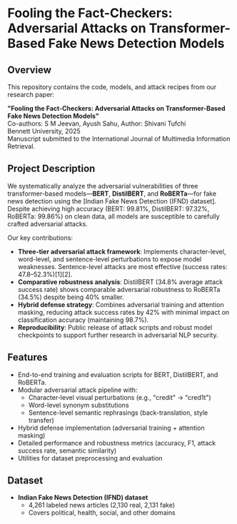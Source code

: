 # Fooling the Fact-Checkers: Adversarial Attacks on Transformer-Based Fake News Detection Models

## Overview
This repository contains the code, models, and attack recipes from our research paper:

**"Fooling the Fact-Checkers: Adversarial Attacks on Transformer-Based Fake News Detection Models"**  
Co-authors: S M Jeevan, Ayush Sahu,
Author: Shivani Tufchi  
Bennett University, 2025  
Manuscript submitted to the International Journal of Multimedia Information Retrieval.

## Project Description
We systematically analyze the adversarial vulnerabilities of three transformer-based models—**BERT**, **DistilBERT**, and **RoBERTa**—for fake news detection using the [Indian Fake News Detection (IFND) dataset]. Despite achieving high accuracy (BERT: 99.81%, DistilBERT: 97.32%, RoBERTa: 99.86%) on clean data, all models are susceptible to carefully crafted adversarial attacks.

Our key contributions:

- **Three-tier adversarial attack framework**: Implements character-level, word-level, and sentence-level perturbations to expose model weaknesses. Sentence-level attacks are most effective (success rates: 47.8–52.3%)[1][2].
- **Comparative robustness analysis**: DistilBERT (34.8% average attack success rate) shows comparable adversarial robustness to RoBERTa (34.5%) despite being 40% smaller.
- **Hybrid defense strategy**: Combines adversarial training and attention masking, reducing attack success rates by 42% with minimal impact on classification accuracy (maintaining 98.7%).
- **Reproducibility**: Public release of attack scripts and robust model checkpoints to support further research in adversarial NLP security.

## Features
- End-to-end training and evaluation scripts for BERT, DistilBERT, and RoBERTa.
- Modular adversarial attack pipeline with:
  - Character-level visual perturbations (e.g., "credit" → "cred1t")
  - Word-level synonym substitutions
  - Sentence-level semantic rephrasings (back-translation, style transfer)
- Hybrid defense implementation (adversarial training + attention masking)
- Detailed performance and robustness metrics (accuracy, F1, attack success rate, semantic similarity)
- Utilities for dataset preprocessing and evaluation

## Dataset

- **Indian Fake News Detection (IFND) dataset**
  - 4,261 labeled news articles (2,130 real, 2,131 fake)
  - Covers political, health, social, and other domains

